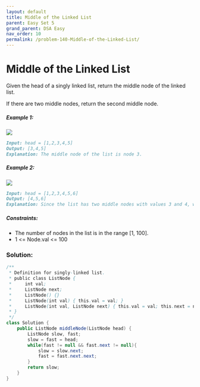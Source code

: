 ```yaml
---
layout: default
title: Middle of the Linked List
parent: Easy Set 5
grand_parent: DSA Easy
nav_order: 10
permalink: /problem-140-Middle-of-the-Linked-List/
---
```

# Middle of the Linked List

Given the head of a singly linked list, return the middle node of the linked list.

If there are two middle nodes, return the second middle node.



##### Example 1:
![](../../assets/images/ds/lc-midlist1.jpeg![img.png](img.png))
````markdown
Input: head = [1,2,3,4,5]
Output: [3,4,5]
Explanation: The middle node of the list is node 3.
````
##### Example 2:
![](../../assets/images/ds/lc-midlist2.jpeg)
```markdown
Input: head = [1,2,3,4,5,6]
Output: [4,5,6]
Explanation: Since the list has two middle nodes with values 3 and 4, we return the second one.
```
##### Constraints:
* The number of nodes in the list is in the range [1, 100].
* 1 <= Node.val <= 100

### Solution:
```java
/**
 * Definition for singly-linked list.
 * public class ListNode {
 *     int val;
 *     ListNode next;
 *     ListNode() {}
 *     ListNode(int val) { this.val = val; }
 *     ListNode(int val, ListNode next) { this.val = val; this.next = next; }
 * }
 */
class Solution {
    public ListNode middleNode(ListNode head) {
        ListNode slow, fast;
        slow = fast = head;
        while(fast != null && fast.next != null){
            slow = slow.next;
            fast = fast.next.next;
        }
        return slow;
    }
}
```